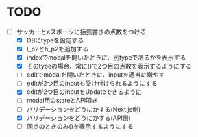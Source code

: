 # TODO

- [ ] サッカーとeスポーツに括弧書きの点数をつける
  - [x] DBにtypeを設定する
  - [x] l_p2とh_p2を追加する
  - [x] indexでmodalを開いたときに、別typeであるかを表示する
  - [x] そのtypeの場合、常に()で2つ目の点数を表示するようにする
  - [ ] editでmodalを開いたときに、inputを適当に増やす
  - [ ] editが2つ目のinputも受け付けられるようにする
  - [x] editが2つ目のinputをUpdateできるように
  - [ ] modal用のstateとAPI叩き
  - [ ] バリデーションをどうにかする(Next.js側)
  - [x] バリデーションをどうにかする(API側)
  - [ ] 同点のときのみ()を表示するようにする
